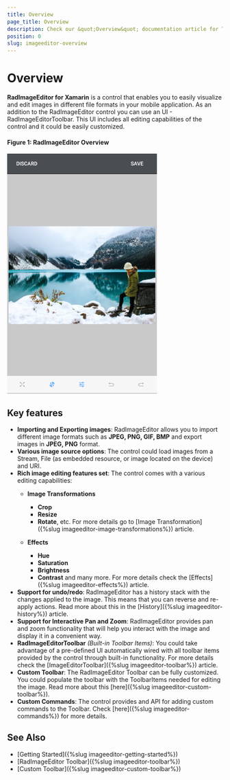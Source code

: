 ```yaml
---
title: Overview
page_title: Overview
description: Check our &quot;Overview&quot; documentation article for Telerik ImageEditor for Xamarin control.
position: 0
slug: imageeditor-overview
---
```


# Overview #

**RadImageEditor for Xamarin** is a control that enables you to easily visualize and edit images in different file formats in your mobile application. As an addition to the RadImageEditor control you can use an UI - RadImageEditorToolbar. This UI includes all editing capabilities of the control and it could be easily customized.

#### Figure 1: RadImageEditor Overview

![ImageEditor Overview](images/imageeditor-overview.png "ImageEditor Overview")

## Key features

* **Importing and Exporting images**: RadImageEditor allows you to import different image formats such as **JPEG, PNG, GIF, BMP** and export images in **JPEG, PNG** format.
* **Various image source options**: The control could load images from a Stream, File (as embedded resource, or image located on the device) and URI.
* **Rich image editing features set**: The control comes with a various editing capabilities: 
	* **Image Transformations**
		* **Crop**
		* **Resize**
		* **Rotate**, etc. For more details go to [Image Transformation]({%slug imageeditor-image-transformations%}) article.
	
	* **Effects**
		* **Hue**
		* **Saturation**
		* **Brightness**
		* **Contrast** and many more. For more details check the [Effects]({%slug imageeditor-effects%}) article.
* **Support for undo/redo**: RadImageEditor has a history stack with the changes applied to the image. This means that you can reverse and re-apply actions. Read more about this in the [History]({%slug imageeditor-history%}) article.
* **Support for Interactive Pan and Zoom**: RadImageEditor provides pan and zoom functionality that will help you interact with the image and display it in a convenient way.
* **RadImageEditorToolbar** *(Built-in Toolbar Items)*: You could take advantage of a pre-defined UI automatically wired with all toolbar items provided by the control through built-in functionality. For more details check the [ImageEditorToolbar]({%slug imageeditor-toolbar%}) article.
* **Custom Toolbar**: The RadImageEditor Toolbar can be fully customized. You could populate the toolbar with the ToolbarItems needed for editing the image. Read more about this [here]({%slug imageeditor-custom-toolbar%}).
* **Custom Commands**: The control provides and API for adding custom commands to the Toolbar. Check [here]({%slug imageeditor-commands%}) for more details.

## See Also

- [Getting Started]({%slug imageeditor-getting-started%})
- [RadImageEditor Toolbar]({%slug imageeditor-toolbar%})
- [Custom Toolbar]({%slug imageeditor-custom-toolbar%})
